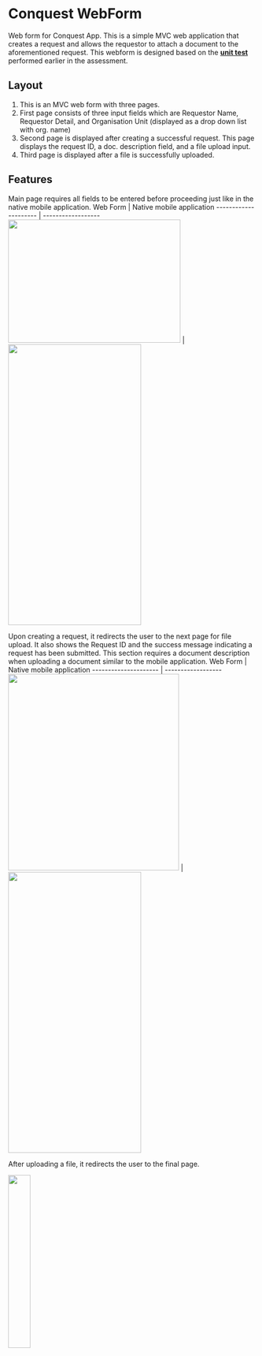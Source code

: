 # Conquest WebForm
Web form for Conquest App. This is a simple MVC web application that creates a request and allows the requestor to attach a document to the aforementioned request. This webform is designed based on the **[unit test](https://github.com/jasonwenlee/ConquestTests)** performed earlier in the assessment.

## Layout
1. This is an MVC web form with three pages.
2. First page consists of three input fields which are Requestor Name, Requestor Detail, and Organisation Unit (displayed as a drop down list with org. name)
3. Second page is displayed after creating a successful request. This page displays the request ID, a doc. description field, and a file upload input.
4. Third page is displayed after a file is successfully uploaded.

## Features
Main page requires all fields to be entered before proceeding just like in the native mobile application.
Web Form | Native mobile application
--------------------- | ------------------
<img src="https://imgur.com/0zqlfxp.png" height=250 width=350> | <img src="https://imgur.com/aWF54xI.png" height=570 width=270> 

Upon creating a request, it redirects the user to the next page for file upload. It also shows the Request ID and the success message indicating a request has been submitted. This section requires a document description when uploading a document similar to the mobile application.
Web Form | Native mobile application
--------------------- | ------------------
<img src="https://imgur.com/yBGql5T.png" width=347 height=399> | <img src="https://imgur.com/6wwXIwY.png" height=570 width=270>

After uploading a file, it redirects the user to the final page.

<img src="https://imgur.com/U7wvy26.png" width=30% height=30%>
